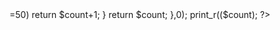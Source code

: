 <?php

  $ch=curl_init('https://coderbyte.com/api/challenges/json/age-counting');
  curl_setopt($ch, CURLOPT_RETURNTRANSFER, true);
  curl_setopt($ch, CURLOPT_HEADER, 0);
  $data=curl_exec($ch);
  curl_close($ch);

  $json_data = json_decode($data, true);
  $items=explode(',',$json_data['data']);
  $count=array_reduce($items, function($count, $item){
    if(strpos($item,'age=')!==false){
      $age=explode('=',$item)[1];
      if($age>=50) return $count+1;
    }
    return $count;

  },0);


  print_r(($count);

?>

